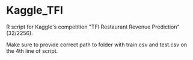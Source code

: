 # Kaggle_TFI
R script for Kaggle's competition "TFI Restaurant Revenue Prediction" (32/2256).

Make sure to provide correct path to folder with train.csv and test.csv on the 4th line of script.
